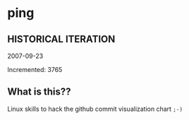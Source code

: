 # ping

## HISTORICAL ITERATION
2007-09-23

Incremented: 3765

## What is this?? 
Linux skills to hack the github commit visualization chart `;-)`
